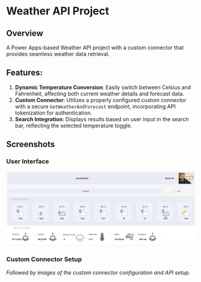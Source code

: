 
# Weather API Project

## Overview
A Power Apps-based Weather API project with a custom connector that provides seamless weather data retrieval.

## Features:
1. **Dynamic Temperature Conversion**: Easily switch between Celsius and Fahrenheit, affecting both current weather details and forecast data.
2. **Custom Connector**: Utilizes a properly configured custom connector with a secure `GetWeatherAndForecast` endpoint, incorporating API tokenization for authentication.
3. **Search Integration**: Displays results based on user input in the search bar, reflecting the selected temperature toggle.

## Screenshots

### User Interface
**![Image Alt text](Images/ui1.jpg)**

### Custom Connector Setup
*Followed by images of the custom connector configuration and API setup.*
